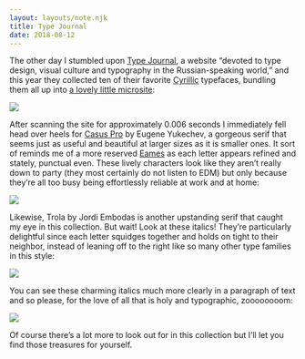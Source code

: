 ```yaml
---
layout: layouts/note.njk
title: Type Journal
date: 2018-08-12
---
```


The other day I stumbled upon [Type Journal](https://typejournal.ru/en/), a website “de­voted to type design, visu­al cul­ture and ty­po­graphy in the Rus­si­an-speak­ing world,” and this year they collected ten of their favorite [Cyrillic](https://en.wikipedia.org/wiki/Cyrillic_script) typefaces, bundling them all up into [a lovely little microsite](http://2017.typejournal.ru/):

![](https://buttondown.s3.us-west-2.amazonaws.com/images/03d91c60-7d60-48fb-9944-4dc30e87d055.gif)

After scanning the site for approximately 0.006 seconds I immediately fell head over heels for [Casus Pro](http://2017.typejournal.ru/casus/) by Eugene Yukechev, a gorgeous serif that seems just as useful and beautiful at larger sizes as it is smaller ones. It sort of reminds me of a more reserved [Eames](https://houseind.com/hi/eames-century-modern) as each letter appears refined and stately, punctual even. These lively characters look like they aren’t really down to party (they most certainly do not listen to EDM) but only because they’re all too busy being effortlessly reliable at work and at home:

![](https://buttondown.s3.us-west-2.amazonaws.com/images/554911df-cf34-41d9-8d24-39ed722ab6ec.png)

Likewise, Trola by Jordi Embodas is another upstanding serif that caught my eye in this collection. But wait! Look at these italics! They’re particularly delightful since each letter squidges together and holds on tight to their neighbor, instead of leaning off to the right like so many other type families in this style:

![](https://buttondown.s3.us-west-2.amazonaws.com/images/6b988d98-7983-4f99-8617-06b8f05bfe5b.png)

You can see these charming italics much more clearly in a paragraph of text and so please, for the love of all that is holy and typographic, zoooooooom:

![](https://buttondown.s3.us-west-2.amazonaws.com/images/fb5e56e5-76fd-4f2b-b2a3-84241de7405c.png)

Of course there’s a lot more to look out for in this collection but I’ll let you find those treasures for yourself.
